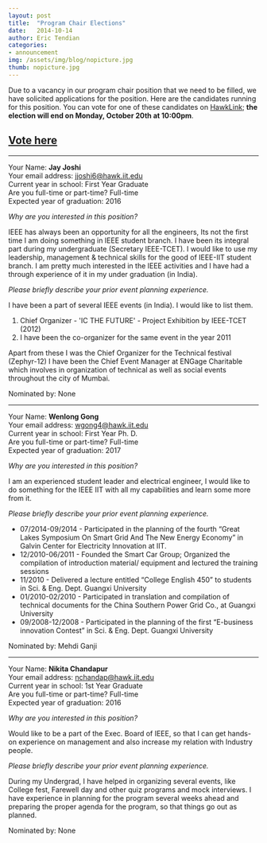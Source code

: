 ```yaml
---
layout: post
title:  "Program Chair Elections"
date:   2014-10-14
author: Eric Tendian
categories: 
- announcement
img: /assets/img/blog/nopicture.jpg
thumb: nopicture.jpg
---
```



Due to a vacancy in our program chair position that we need to be filled, we have solicited applications for the position. Here are the candidates running for this position. You can vote for one of these candidates on [HawkLink](https://iit.collegiatelink.net/organization/ieee/election/start/54589); **the election will end on Monday, October 20th at 10:00pm**.

## [Vote here](https://iit.collegiatelink.net/organization/ieee/election/start/54589)

***

Your Name: **Jay Joshi**<br>
Your email address: <jjoshi6@hawk.iit.edu><br>
Current year in school: First Year Graduate<br>
Are you full-time or part-time? Full-time<br>
Expected year of graduation: 2016<br>

*Why are you interested in this position?*

IEEE has always been an opportunity for all the engineers, Its not the first time I am doing something in IEEE student branch. I have been its integral part during my undergraduate (Secretary IEEE-TCET). I would like to use my leadership, management & technical skills for the good of IEEE-IIT student branch. I am pretty much interested in the IEEE activities and I have had a through experience of it in my under graduation (in India).

*Please briefly describe your prior event planning experience.*

I have been a part of several IEEE events (in India). I would like to list them.
1) Chief Organizer - 'IC THE FUTURE' - Project Exhibition by IEEE-TCET (2012)
2) I have been the co-organizer for the same event in the year 2011

Apart from these I was the Chief Organizer for the Technical festival (Zephyr-12)
I have been the Chief Event Manager at ENGage Charitable which involves in organization of technical as well as social events throughout the city of Mumbai.

Nominated by: None

***

Your Name: **Wenlong Gong**<br>
Your email address: <wgong4@hawk.iit.edu><br>
Current year in school: First Year Ph. D.<br>
Are you full-time or part-time? Full-time<br>
Expected year of graduation: 2017<br>

*Why are you interested in this position?*

I am an experienced student leader and electrical engineer, I would like to do something for the IEEE IIT with all my capabilities and learn some more from it.

*Please briefly describe your prior event planning experience.*

* 07/2014-09/2014 - Participated in the planning of the fourth “Great Lakes Symposium On Smart Grid And The New Energy Economy” in Galvin Center for Electricity Innovation at IIT.
* 12/2010-06/2011 - Founded the Smart Car Group; Organized the compilation of introduction material/ equipment and lectured the training sessions
* 11/2010 - Delivered a lecture entitled “College English 450” to students in Sci. & Eng. Dept. Guangxi University
* 01/2010-02/2010 - Participated in translation and compilation of technical documents for the China Southern Power Grid Co., at Guangxi University
* 09/2008-12/2008 - Participated in the planning of the first “E-business innovation Contest” in Sci. & Eng. Dept. Guangxi University

Nominated by: Mehdi Ganji

***

Your Name: **Nikita Chandapur**<br>
Your email address: <nchandap@hawk.iit.edu><br>
Current year in school: 1st Year Graduate<br>
Are you full-time or part-time? Full-time<br>
Expected year of graduation: 2016<br>

*Why are you interested in this position?*

Would like to be a part of the Exec. Board of IEEE, so that I can get hands-on experience on management and also increase my relation with Industry people.

*Please briefly describe your prior event planning experience.*

During my Undergrad, I have helped in organizing several events, like College fest, Farewell day and other quiz programs and mock interviews. I have experience in planning for the program several weeks ahead and preparing the proper agenda for the program, so that things go out as planned.

Nominated by: None

